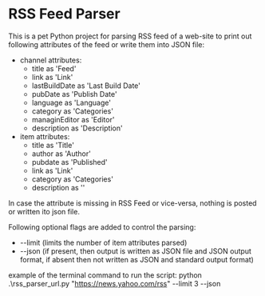 # RSS Feed Parser
This is a pet Python project for parsing RSS feed of a web-site to print out following attributes of the feed or write them into JSON file:
* channel attributes:
    * title as 'Feed'
    * link as 'Link'
    * lastBuildDate as 'Last Build Date'
    * pubDate as 'Publish Date'
    * language as 'Language'
    * category as 'Categories'
    * managinEditor as 'Editor'
    * description as 'Description'
* item attributes:
    * title as 'Title'
    * author as 'Author'
    * pubdate as 'Published'
    * link as 'Link'
    * category as 'Categories'
    * description as ''

In case the attribute is missing in RSS Feed or vice-versa, nothing is posted or written ito json file.

Following optional flags are added to control the parsing:
* --limit (limits the number of item attributes parsed)
* --json (if present, then output is written as JSON file and JSON output format, if absent then not written as JSON and standard output format)

example of the terminal command to run the script:
python .\rss_parser_url.py "https://news.yahoo.com/rss" --limit 3 --json
